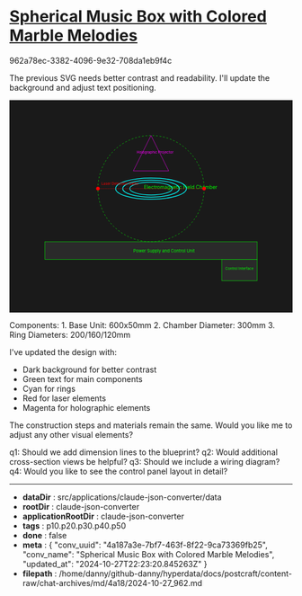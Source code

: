 # [Spherical Music Box with Colored Marble Melodies](https://claude.ai/chat/4a187a3e-7bf7-463f-8f22-9ca73369fb25)

962a78ec-3382-4096-9e32-708da1eb9f4c

 <antThinking>The previous SVG needs better contrast and readability. I'll update the background and adjust text positioning.</antThinking>

<antArtifact identifier="musical-sculpture" type="image/svg+xml" title="Electromagnetic Musical Sculpture Blueprint">
<svg viewBox="0 0 800 600" xmlns="http://www.w3.org/2000/svg">
  <!-- Background -->
  <rect x="0" y="0" width="800" height="600" fill="#1a1a1a"/>
  
  <!-- Base Unit -->
  <rect x="100" y="400" width="600" height="50" fill="#2a2a2a" stroke="#00ff00"/>
  <text x="350" y="430" font-size="12" fill="#00ff00">Power Supply and Control Unit</text>
  
  <!-- Main Chamber -->
  <circle cx="400" cy="250" r="150" fill="none" stroke="#00ff00" stroke-dasharray="5,5"/>
  <text x="380" y="250" font-size="14" fill="#00ff00">Electromagnetic Field Chamber</text>
  
  <!-- Levitation Rings -->
  <ellipse cx="400" cy="250" rx="100" ry="30" fill="none" stroke="#00ffff" stroke-width="2"/>
  <ellipse cx="400" cy="250" rx="80" ry="24" fill="none" stroke="#00ffff" stroke-width="2"/>
  <ellipse cx="400" cy="250" rx="60" ry="18" fill="none" stroke="#00ffff" stroke-width="2"/>
  
  <!-- Laser Gates -->
  <line x1="250" y1="250" x2="550" y2="250" stroke="#ff0000" stroke-width="1" stroke-dasharray="2,2"/>
  <circle cx="250" cy="250" r="5" fill="#ff0000"/>
  <circle cx="550" cy="250" r="5" fill="#ff0000"/>
  <text x="260" y="240" font-size="10" fill="#ff0000">Laser Detection Gates</text>
  
  <!-- Holographic Projector -->
  <path d="M400,100 L350,200 L450,200 Z" fill="none" stroke="#ff00ff"/>
  <text x="360" y="150" font-size="10" fill="#ff00ff">Holographic Projector</text>
  
  <!-- Control Panel -->
  <rect x="600" y="450" width="100" height="60" fill="#2a2a2a" stroke="#00ff00"/>
  <text x="610" y="480" font-size="10" fill="#00ff00">Control Interface</text>
  
  <!-- Dimensions and Notes -->
  <text x="50" y="50" font-size="12" fill="#00ff00">Components:</text>
  <text x="50" y="70" font-size="10" fill="#00ff00">1. Base Unit: 600x50mm</text>
  <text x="50" y="85" font-size="10" fill="#00ff00">2. Chamber Diameter: 300mm</text>
  <text x="50" y="100" font-size="10" fill="#00ff00">3. Ring Diameters: 200/160/120mm</text>
</svg>
</antArtifact>

I've updated the design with:
- Dark background for better contrast
- Green text for main components
- Cyan for rings
- Red for laser elements
- Magenta for holographic elements

The construction steps and materials remain the same. Would you like me to adjust any other visual elements?

q1: Should we add dimension lines to the blueprint?
q2: Would additional cross-section views be helpful?
q3: Should we include a wiring diagram?
q4: Would you like to see the control panel layout in detail?

---

* **dataDir** : src/applications/claude-json-converter/data
* **rootDir** : claude-json-converter
* **applicationRootDir** : claude-json-converter
* **tags** : p10.p20.p30.p40.p50
* **done** : false
* **meta** : {
  "conv_uuid": "4a187a3e-7bf7-463f-8f22-9ca73369fb25",
  "conv_name": "Spherical Music Box with Colored Marble Melodies",
  "updated_at": "2024-10-27T22:23:20.845263Z"
}
* **filepath** : /home/danny/github-danny/hyperdata/docs/postcraft/content-raw/chat-archives/md/4a18/2024-10-27_962.md